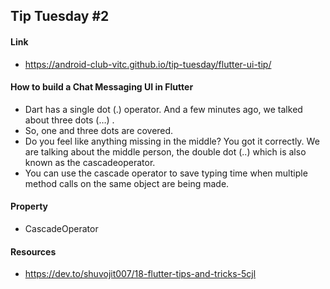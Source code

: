 ## Tip Tuesday #2

#### Link
- https://android-club-vitc.github.io/tip-tuesday/flutter-ui-tip/

#### How to build a Chat Messaging UI in Flutter
- Dart has a single dot (.) operator. And a few minutes ago, we talked about three dots (…) .
- So, one and three dots are covered. 
- Do you feel like anything missing in the middle? You got it correctly. We are talking about the middle person, the double dot (..) which is also known as the cascadeoperator.
- You can use the cascade operator to save typing time when multiple method calls on the same object are being made.



#### Property
- CascadeOperator

#### Resources
- https://dev.to/shuvojit007/18-flutter-tips-and-tricks-5cjl
  
